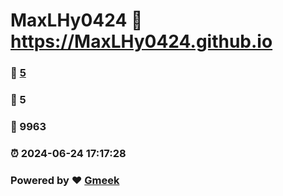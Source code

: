 # MaxLHy0424 :link: https://MaxLHy0424.github.io 
### :page_facing_up: [5](https://MaxLHy0424.github.io/tag.html) 
### :speech_balloon: 5 
### :hibiscus: 9963 
### :alarm_clock: 2024-06-24 17:17:28 
### Powered by :heart: [Gmeek](https://github.com/Meekdai/Gmeek)
